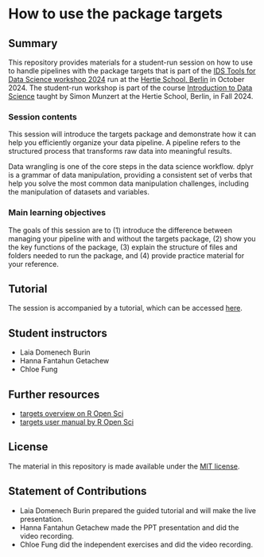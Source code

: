 # How to use the package targets


## Summary

This repository provides materials for a student-run session on how to use to handle pipelines with the package targets that is part of the [IDS Tools for Data Science workshop 2024](https://github.com/intro-to-data-science-24-workshop) run at the [Hertie School, Berlin](https://www.hertie-school.org/en/) in October 2024. The student-run workshop is part of the course [Introduction to Data Science](https://github.com/intro-to-data-science-24) taught by Simon Munzert at the Hertie School, Berlin, in Fall 2024.

### Session contents

This session will introduce the targets package and demonstrate how it can help you efficiently organize your data pipeline. A pipeline refers to the structured process that transforms raw data into meaningful results.

Data wrangling is one of the core steps in the data science workflow. dplyr is a grammar of data manipulation, providing a consistent set of verbs that help you solve the most common data manipulation challenges, including the manipulation of datasets and variables.

### Main learning objectives

The goals of this session are to (1) introduce the difference between managing your pipeline with and without the targets package, (2) show you the key functions of the package, (3) explain the structure of files and folders needed to run the package, and (4) provide practice material for your reference.


## Tutorial

The session is accompanied by a tutorial, which can be accessed [here](https://github.com/ldmnch/pipelines-with-targets).


## Student instructors

- Laia Domenech Burin
- Hanna Fantahun Getachew
- Chloe Fung


## Further resources

- [targets overview on R Open Sci](https://docs.ropensci.org/targets/)
- [targets user manual by R Open Sci](https://books.ropensci.org/targets/)


## License

The material in this repository is made available under the [MIT license](http://opensource.org/licenses/mit-license.php). 

## Statement of Contributions

- Laia Domenech Burin prepared the guided tutorial and will make the live presentation. 
- Hanna Fantahun Getachew made the PPT presentation and did the video recording. 
- Chloe Fung did the independent exercises and did the video recording.


